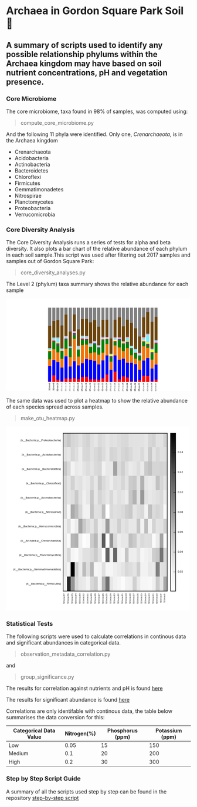 # Archaea in Gordon Square Park Soil :leaves:
## A summary of scripts used to identify any possible relationship phylums within the Archaea kingdom may have based on soil nutrient concentrations, pH and vegetation presence. 

### Core Microbiome 

The core microbiome, taxa found in 98% of samples, was computed using:

> compute_core_microbiome.py

And the following 11 phyla were identified. Only one, *Crenarchaeota*, is in the Archaea kingdom

* Crenarchaeota
* Acidobacteria
* Actinobacteria
* Bacteroidetes
* Chloroflexi
* Firmicutes
* Gemmatimonadetes
* Nitrospirae
* Planctomycetes
* Proteobacteria
* Verrucomicrobia

### Core Diversity Analysis

The Core Diversity Analysis runs a series of tests for alpha and beta diversity. It also plots a bar chart of the relative abundance of each phylum in each soil sample.This script was used after filtering out 2017 samples and samples out of Gordon Square Park:

> core_diversity_analyses.py 

The Level 2 (phylum) taxa summary shows the relative abundance for each sample

![L2 Taxa Summary](/CDA/taxa_plots/taxa_summary_plots/charts/DZ7y4rN6BJRh0XjhwmxQkF1phz5zkz.png)


The same data was used to plot a heatmap to show the relative abundance of each species spread across samples. 

> make_otu_heatmap.py 

![Heat Map](/heatmap)


### Statistical Tests

The following scripts were used to calculate correlations in continous data and significant abundances in categorical data. 

> observation_metadata_correlation.py

and 

> group_significance.py

The results for correlation against nutrients and pH is found [here](https://github.com/mike-casa-es-su-casa/BIOC3301-Project/tree/master/core_study_stats/correlate)

The results for significant abundance is found [here](https://github.com/mike-casa-es-su-casa/BIOC3301-Project/tree/master/core_study_stats/groupsig)

Correlations are only identifable with continous data, the table below summarises the data conversion for this:

Categorical Data Value | Nitrogen(%) | Phosphorus (ppm) | Potassium (ppm)
------------ | ------------- | ------------- | -------------
Low | 0.05 | 15 | 150
Medium | 0.1 | 20 | 200 
High | 0.2 | 30 | 300

### Step by Step Script Guide

A summary of all the scripts used step by step can be found in the repository [step-by-step script](https://github.com/mike-casa-es-su-casa/BIOC3301-Project/blob/master/Step-by-Step%20Script)
